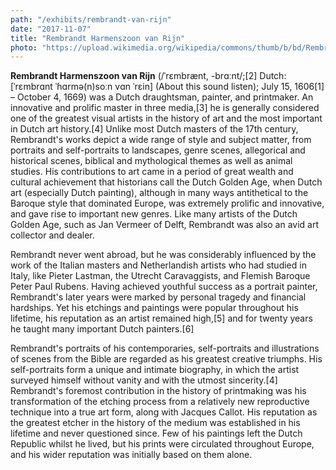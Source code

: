 ```yaml
---
path: "/exhibits/rembrandt-van-rijn"
date: "2017-11-07"
title: "Rembrandt Harmenszoon van Rijn"
photo: "https://upload.wikimedia.org/wikipedia/commons/thumb/b/bd/Rembrandt_van_Rijn_-_Self-Portrait_-_Google_Art_Project.jpg/370px-Rembrandt_van_Rijn_-_Self-Portrait_-_Google_Art_Project.jpg"
---
```

**Rembrandt Harmenszoon van Rijn** (/ˈrɛmbrænt, -brɑːnt/;[2] Dutch: [ˈrɛmbrɑnt ˈɦɑrmə(n)soːn vɑn ˈrɛin] (About this sound listen); July 15, 1606[1] – October 4, 1669) was a Dutch draughtsman, painter, and printmaker. An innovative and prolific master in three media,[3] he is generally considered one of the greatest visual artists in the history of art and the most important in Dutch art history.[4] Unlike most Dutch masters of the 17th century, Rembrandt's works depict a wide range of style and subject matter, from portraits and self-portraits to landscapes, genre scenes, allegorical and historical scenes, biblical and mythological themes as well as animal studies. His contributions to art came in a period of great wealth and cultural achievement that historians call the Dutch Golden Age, when Dutch art (especially Dutch painting), although in many ways antithetical to the Baroque style that dominated Europe, was extremely prolific and innovative, and gave rise to important new genres. Like many artists of the Dutch Golden Age, such as Jan Vermeer of Delft, Rembrandt was also an avid art collector and dealer.

Rembrandt never went abroad, but he was considerably influenced by the work of the Italian masters and Netherlandish artists who had studied in Italy, like Pieter Lastman, the Utrecht Caravaggists, and Flemish Baroque Peter Paul Rubens. Having achieved youthful success as a portrait painter, Rembrandt's later years were marked by personal tragedy and financial hardships. Yet his etchings and paintings were popular throughout his lifetime, his reputation as an artist remained high,[5] and for twenty years he taught many important Dutch painters.[6]

Rembrandt's portraits of his contemporaries, self-portraits and illustrations of scenes from the Bible are regarded as his greatest creative triumphs. His self-portraits form a unique and intimate biography, in which the artist surveyed himself without vanity and with the utmost sincerity.[4] Rembrandt's foremost contribution in the history of printmaking was his transformation of the etching process from a relatively new reproductive technique into a true art form, along with Jacques Callot. His reputation as the greatest etcher in the history of the medium was established in his lifetime and never questioned since. Few of his paintings left the Dutch Republic whilst he lived, but his prints were circulated throughout Europe, and his wider reputation was initially based on them alone.